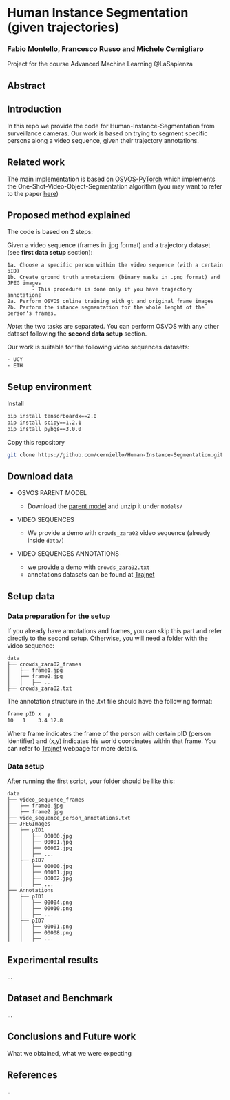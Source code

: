 # Human Instance Segmentation (given trajectories)

### Fabio Montello, Francesco Russo and Michele Cernigliaro
Project for the course Advanced Machine Learning @LaSapienza

## Abstract

## Introduction

In this repo we provide the code for Human-Instance-Segmentation from surveillance cameras.
Our work is based on trying to segment specific persons along a video sequence, given their trajectory annotations.

## Related work
The main implementation is based on [OSVOS-PyTorch](https://github.com/kmaninis/OSVOS-PyTorch) which implements the One-Shot-Video-Object-Segmentation algorithm (you may want to refer to the paper [here](https://arxiv.org/abs/1611.05198))

## Proposed method explained
The code is based on 2 steps:

Given a video sequence (frames in .jpg format) and a trajectory dataset (see **first data setup** section):

    1a. Choose a specific person within the video sequence (with a certain pID)
    1b. Create ground truth annotations (binary masks in .png format) and JPEG images
            - This procedure is done only if you have trajectory annotations
    2a. Perform OSVOS online training with gt and original frame images
    2b. Perform the istance segmentation for the whole lenght of the person's frames.

*Note*: the two tasks are separated. You can perform OSVOS with any other dataset following the **second data setup** section.

Our work is suitable for the following video sequences datasets:

    - UCY
    - ETH


## Setup environment

Install
``` bash
pip install tensorboardx==2.0
pip install scipy==1.2.1
pip install pybgs==3.0.0
```

Copy this repository 
``` bash
git clone https://github.com/cerniello/Human-Instance-Segmentation.git
```

## Download data

- OSVOS PARENT MODEL
    - Download the [parent model](https://data.vision.ee.ethz.ch/kmaninis/share/OSVOS/Downloads/models/pth_parent_model.zip) and unzip it under `models/`
    
- VIDEO SEQUENCES
    - We provide a demo with `crowds_zara02` video sequence (already inside `data/`)
    
- VIDEO SEQUENCES ANNOTATIONS
    - we provide a demo with `crowds_zara02.txt`
    - annotations datasets can be found at [Trajnet](http://trajnet.stanford.edu/data.php?n=1)
    
    
## Setup data

### Data preparation for the setup
If you already have annotations and frames, you can skip this part and refer directly to the second setup.
Otherwise, you will need a folder with the video sequence:

    data  
    ├── crowds_zara02_frames
    │   ├── frame1.jpg  
    │   ├── frame2.jpg
    │   │   ├── ...
    ├── crowds_zara02.txt

The annotation structure in the .txt file should have the following format:
``` bash
frame pID x  y
10   1    3.4 12.8
```

Where frame indicates the frame of the person with certain pID (person Identifier) and (x,y) indicates his world coordinates within that frame. You can refer to [Trajnet](http://trajnet.stanford.edu) webpage for more details.


### Data setup

After running the first script, your folder should be like this:

    data
    ├── video_sequence_frames
    │   ├── frame1.jpg  
    │   ├── frame2.jpg
    ├── vide_sequence_person_annotations.txt
    ├── JPEGImages
    │   ├── pID1  
    │   │   ├── 00000.jpg 
    │   │   ├── 00001.jpg
    │   │   ├── 00002.jpg
    │   │   ├── ...
    │   ├── pID7  
    │   │   ├── 00000.jpg
    │   │   ├── 00001.jpg 
    │   │   ├── 00002.jpg
    │   │   ├── ...
    ├── Annotations 
    │   ├── pID1  
    │   │   ├── 00004.png
    │   │   ├── 00010.png
    │   │   ├── ...
    │   ├── pID7  
    │   │   ├── 00001.png
    │   │   ├── 00008.png
    │   │   ├── ...

## Experimental results
...
## Dataset and Benchmark
...
## Conclusions and Future work
What we obtained, what we were expecting 
## References
..
